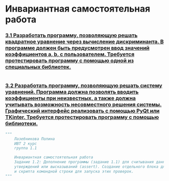 # Инвариантная самостоятельная работа

### [3.1 Разработать программу, позволяющую решать квадратное уравнение через вычисление дискриминанта. В программе должен быть предусмотрен ввод значений коэффициентов a, b, c пользователем. Требуется протестировать программу с помощью одной из специальных библиотек.]()
```python

```
### [3.2 Разработать программу, позволяющую решать систему уравнений. Программа должна позволять вводить коэффициенты при неизвестных, а также должна учитывать возможность несовместного решения системы. Графический интерфейс реализовать с помощью PyQt или TKinter. Требуется протестировать программу с помощью библиотеки.](https://replit.com/@PolinaLazebniko/sem5-Tema1-ISR-12#main.py)
```python
"""
    Лазебникова Полина 
    ИВТ 2 курс
    группа 1.1

    Инвариантная самостоятельная работа 
    Задание 1.2: Дополнение программы (задание 1.1) для считывания данных проверкой 
    утверждений или высказываний (assert). Создание отдельного блока для такой проверки (с помощью __name__) 
    и скрипта командной строки для запуска этих проверок.
"""

```

